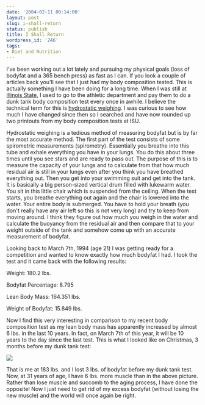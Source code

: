 ```yaml
---
date: '2004-02-11 00:14:00'
layout: post
slug: i-shall-return
status: publish
title: I Shall Return
wordpress_id: '246'
tags:
- Diet and Nutrition
---
```


I've been working out a lot lately and pursuing my physical goals (loss of bodyfat and a 365 bench press) as fast as I can. If you look a couple of articles back you'll see that I just had my body composition tested. This is actually something I have been doing for a long time. When I was still at [Illinois State](http://www.ilstu.edu/), I used to go to the athletic department and pay them to do a dunk tank body composition test every once in awhile. I believe the technical term for this is [hydrostatic weighing](http://www.weight.co.uk/measuring-body-fat.html). I was curious to see how much I have changed since then so I searched and have now rounded up two printouts from my body composition tests at ISU.  

  

Hydrostatic weighing is a tedious method of measuring bodyfat but is by far the most accurate method. The first part of the test consists of some spirometric measurements (spirometry). Essentially you breathe into this tube and exhale everything you have in your lungs. You do this about three times until you see stars and are ready to pass out. The purpose of this is to measure the capacity of your lungs and to calculate from that how much residual air is still in your lungs even after you think you have breathed everything out. Then you get into your swimming suit and get into the tank. It is basically a big person-sized vertical drum filled with lukewarm water. You sit in this little chair which is suspended from the ceiling. When the test starts, you breathe everything out again and the chair is lowered into the water. Your entire body is submerged. You have to hold your breath (you don't really have any air left so this is not very long) and try to keep from moving around. I think they figure out how much you weigh in the water and calculate the buoyancy from the residual air and then compare that to your weight outside of the tank and somehow come up with an accurate measurement of bodyfat.  

  

Looking back to March 7th, 1994 (age 21) I was getting ready for a competition and wanted to know exactly how much bodyfat I had. I took the test and it came back with the following results:  

  

Weight: 180.2 lbs.  

Bodyfat Percentage: 8.795  

Lean Body Mass: 164.351 lbs.  

Weight of Bodyfat: 15.849 lbs.  

  

Now I find this very interesting in comparison to my recent body composition test as my lean body mass has apparently increased by almost 6 lbs. in the last 10 years. In fact, on March 7th of this year, it will be 10 years to the day since the last test. This is what I looked like on Christmas, 3 months before my dunk tank test:  

  

![](images/Polaroid1.gif)  



That is me at 183 lbs. and I lost 3 lbs. of bodyfat before my dunk tank test. Now, at 31 years of age, I have 6 lbs. more muscle than in the above picture. Rather than lose muscle and succomb to the aging process, I have done the opposite! Now I just need to get rid of my excess bodyfat (without losing the new muscle) and the world will once again be right.



